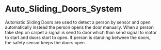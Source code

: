 # Auto_Sliding_Doors_System
Automatic Sliding Doors are used to detect a person by sensor and open automatically instead the person opens the door manually. When a person take step on carpet a signal is send to door which than send signal to motor to start and doors start to open. If person is standing between the doors, the safety sensor keeps the doors open.
